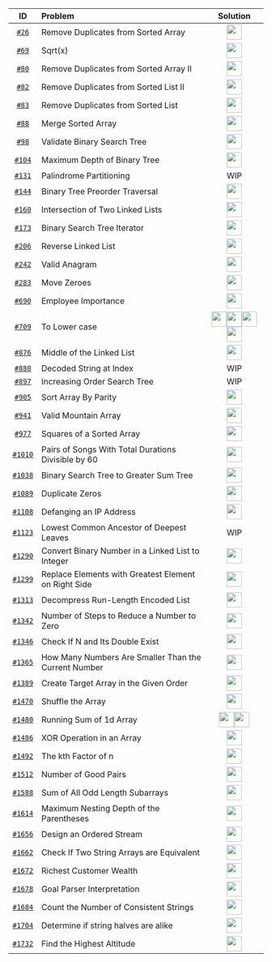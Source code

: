 <!--
Icon link template for the diff lang
[<img src="https://img.icons8.com/color/c-plus-plus-logo.png" width="30px" height="30px">](your_file_link)
[<img src="https://img.icons8.com/color/java.png" width="30px" height="30px">](your_file_link)
[<img src="https://img.icons8.com/color/javascript.png" width="30px" height="30px">](your_file_link)
[<img src="https://img.icons8.com/color/python.png" width="30px" height="30px">](your_file_link)
-->
| ID  | Problem | Solution |
| :-: | :------ | :------: |
|[`#26`](https://leetcode.com/problems/remove-duplicates-from-sorted-array/)|Remove Duplicates from Sorted Array|[<img src="https://img.icons8.com/color/c-plus-plus-logo.png" width="30px" height="30px">](https://github.com/pol-alok/competitive-programming/blob/master/leetcode/2020/december/practice/26-RemoveDuplicatesFromSortedArray.cpp)|
|[`#69`](https://leetcode.com/problems/sqrtx/)|Sqrt(x)|[<img src="https://img.icons8.com/color/c-plus-plus-logo.png" width="30px" height="30px">](https://github.com/pol-alok/competitive-programming/blob/master/leetcode/2020/december/practice/69-SqrtOfX.cpp)|
|[`#80`](https://leetcode.com/problems/remove-duplicates-from-sorted-array-ii/)|Remove Duplicates from Sorted Array II|[<img src="https://img.icons8.com/color/c-plus-plus-logo.png" width="30px" height="30px">](https://github.com/pol-alok/competitive-programming/blob/master/leetcode/2020/december/dc/80-Day11-RemoveDuplicatesFromSortedArray-II.cpp)|
|[`#82`](https://leetcode.com/problems/remove-duplicates-from-sorted-list-ii/)|Remove Duplicates from Sorted List II|[<img src="https://img.icons8.com/color/c-plus-plus-logo.png" width="30px" height="30px">](https://github.com/pol-alok/competitive-programming/blob/master/leetcode/2021/february/practice/cpp/82-RemoveDuplicatesFromSortedList-ll.cpp)|
|[`#83`](https://leetcode.com/problems/remove-duplicates-from-sorted-list/)|Remove Duplicates from Sorted List|[<img src="https://img.icons8.com/color/c-plus-plus-logo.png" width="30px" height="30px">](https://github.com/pol-alok/competitive-programming/blob/master/leetcode/2020/december/practice/83-RemoveDuplicatesFromSortedList.cpp)|
|[`#88`](https://leetcode.com/problems/merge-sorted-array/)|Merge Sorted Array|[<img src="https://img.icons8.com/color/c-plus-plus-logo.png" width="30px" height="30px">](https://github.com/pol-alok/competitive-programming/blob/master/leetcode/2020/december/practice/88-MergeSortedArray.cpp)|
|[`#98`](https://leetcode.com/problems/validate-binary-search-tree/)|Validate Binary Search Tree|[<img src="https://img.icons8.com/color/c-plus-plus-logo.png" width="30px" height="30px">](https://github.com/pol-alok/competitive-programming/blob/master/leetcode/2020/december/dc/98-Day16-ValidateBinarySearchTree.cpp)|
|[`#104`](https://leetcode.com/problems/maximum-depth-of-binary-tree/)|Maximum Depth of Binary Tree|[<img src="https://img.icons8.com/color/c-plus-plus-logo.png" width="30px" height="30px">](https://github.com/pol-alok/competitive-programming/blob/master/leetcode/2020/december/dc/104-Day1-MaximumDepthOfBinaryTree.cpp)|
|[`#131`](https://leetcode.com/problems/palindrome-partitioning/)|Palindrome Partitioning|WIP|
|[`#144`](https://leetcode.com/problems/binary-tree-preorder-traversal/)|Binary Tree Preorder Traversal|[<img src="https://img.icons8.com/color/c-plus-plus-logo.png" width="30px" height="30px">](https://github.com/pol-alok/competitive-programming/blob/master/leetcode/2021/february/practice/cpp/144-BinaryTreePreorderTraversal.cpp)|
|[`#160`](https://leetcode.com/problems/intersection-of-two-linked-lists/)|Intersection of Two Linked Lists|[<img src="https://img.icons8.com/color/c-plus-plus-logo.png" width="30px" height="30px">](https://github.com/pol-alok/competitive-programming/blob/master/leetcode/2021/february/practice/cpp/160-IntersectionOfTwoLinkedList.cpp)|
|[`#173`](https://leetcode.com/problems/binary-search-tree-iterator/)|Binary Search Tree Iterator|[<img src="https://img.icons8.com/color/c-plus-plus-logo.png" width="30px" height="30px">](https://github.com/pol-alok/competitive-programming/blob/master/leetcode/2020/december/dc/173-Day9-BinarySearchTreeIterator.cpp)|
|[`#206`](https://leetcode.com/problems/reverse-linked-list/)|Reverse Linked List|[<img src="https://img.icons8.com/color/c-plus-plus-logo.png" width="30px" height="30px">](https://github.com/pol-alok/competitive-programming/blob/master/leetcode/2021/february/practice/cpp/206-ReverseLinkedList.cpp)|
|[`#242`](https://leetcode.com/problems/valid-anagram/)|Valid Anagram|[<img src="https://img.icons8.com/color/c-plus-plus-logo.png" width="30px" height="30px">](https://github.com/pol-alok/competitive-programming/blob/master/leetcode/2021/february/practice/cpp/242-ValidAnagram.cpp)|
|[`#283`](https://leetcode.com/problems/move-zeroes/)|Move Zeroes|[<img src="https://img.icons8.com/color/c-plus-plus-logo.png" width="30px" height="30px">](https://github.com/pol-alok/competitive-programming/blob/master/leetcode/2020/december/practice/283-MoveZeroes.cpp)|
|[`#690`](https://leetcode.com/problems/employee-importance/)|Employee Importance|[<img src="https://img.icons8.com/color/c-plus-plus-logo.png" width="30px" height="30px">](https://github.com/pol-alok/competitive-programming/blob/master/leetcode/2021/february/practice/cpp/690-EmployeeImportance.cpp)|
|[`#709`](https://leetcode.com/problems/to-lower-case/)|To Lower case|[<img src="https://img.icons8.com/color/c-plus-plus-logo.png" width="30px" height="30px">](https://github.com/pol-alok/competitive-programming/blob/master/leetcode/2021/january/practice/cpp/709-ToLowerCase.cpp)[<img src="https://img.icons8.com/color/java.png" width="30px" height="30px">](https://github.com/pol-alok/competitive-programming/blob/master/leetcode/2021/january/practice/java/709-ToLowerCase.java)[<img src="https://img.icons8.com/color/javascript.png" width="30px" height="30px">](https://github.com/pol-alok/competitive-programming/blob/master/leetcode/2021/january/practice/js/709-ToLowerCase.js)[<img src="https://img.icons8.com/color/python.png" width="30px" height="30px">](https://github.com/pol-alok/competitive-programming/blob/master/leetcode/2021/january/practice/python/709-ToLowerCase.py)|
|[`#876`](https://leetcode.com/problems/middle-of-the-linked-list/)|Middle of the Linked List|[<img src="https://img.icons8.com/color/c-plus-plus-logo.png" width="30px" height="30px">](https://github.com/pol-alok/competitive-programming/blob/master/leetcode/2021/february/practice/cpp/876-MiddleOfTheLinkedList.cpp)|
|[`#880`](https://leetcode.com/problems/decoded-string-at-index/)|Decoded String at Index|WIP|
|[`#897`](https://leetcode.com/problems/increasing-order-search-tree/)|Increasing Order Search Tree|WIP|
|[`#905`](https://leetcode.com/problems/sort-array-by-parity/)|Sort Array By Parity|[<img src="https://img.icons8.com/color/c-plus-plus-logo.png" width="30px" height="30px">](https://github.com/pol-alok/competitive-programming/blob/master/leetcode/2020/december/practice/905-SortArrayByParity.cpp)|
|[`#941`](https://leetcode.com/problems/valid-mountain-array/)|Valid Mountain Array|[<img src="https://img.icons8.com/color/c-plus-plus-logo.png" width="30px" height="30px">](https://github.com/pol-alok/competitive-programming/blob/master/leetcode/2020/december/dc/941-Day10-ValidMountainArray.cpp)|
|[`#977`](https://leetcode.com/problems/squares-of-a-sorted-array/)|Squares of a Sorted Array|[<img src="https://img.icons8.com/color/c-plus-plus-logo.png" width="30px" height="30px">](https://github.com/pol-alok/competitive-programming/blob/master/leetcode/2020/december/dc/977-Day15-SquaresOfASortedArray.cpp)|
|[`#1010`](https://leetcode.com/problems/pairs-of-songs-with-total-durations-divisible-by-60/)|Pairs of Songs With Total Durations Divisible by 60|[<img src="https://img.icons8.com/color/c-plus-plus-logo.png" width="30px" height="30px">](https://github.com/pol-alok/competitive-programming/blob/master/leetcode/2020/december/dc/1010-Day8-PairsOfSongsWithTotalDurationsDivisibleBy60.cpp)|
|[`#1038`](https://leetcode.com/problems/binary-search-tree-to-greater-sum-tree/)|Binary Search Tree to Greater Sum Tree|[<img src="https://img.icons8.com/color/c-plus-plus-logo.png" width="30px" height="30px">](https://github.com/pol-alok/competitive-programming/blob/master/leetcode/2021/february/practice/cpp/1038-BinarySearchTreeToGreaterSumTree.cpp)|
|[`#1089`](https://leetcode.com/problems/duplicate-zeros/)|Duplicate Zeros|[<img src="https://img.icons8.com/color/c-plus-plus-logo.png" width="30px" height="30px">](https://github.com/pol-alok/competitive-programming/blob/master/leetcode/2020/december/practice/1089-DuplicateZeros.cpp)|
|[`#1108`](https://leetcode.com/problems/defanging-an-ip-address/)|Defanging an IP Address|[<img src="https://img.icons8.com/color/c-plus-plus-logo.png" width="30px" height="30px">](https://github.com/pol-alok/competitive-programming/blob/master/leetcode/2021/january/practice/cpp/1108-DefangingAnIPAddress.cpp)|
|[`#1123`](https://leetcode.com/problems/lowest-common-ancestor-of-deepest-leaves/)|Lowest Common Ancestor of Deepest Leaves|WIP|
|[`#1290`](https://leetcode.com/problems/convert-binary-number-in-a-linked-list-to-integer/)|Convert Binary Number in a Linked List to Integer|[<img src="https://img.icons8.com/color/c-plus-plus-logo.png" width="30px" height="30px">](https://github.com/pol-alok/competitive-programming/blob/master/leetcode/2021/february/practice/cpp/1290-ConvertBinaryNumberInALinkedListToInteger.cpp)|
|[`#1299`](https://leetcode.com/problems/replace-elements-with-greatest-element-on-right-side/)|Replace Elements with Greatest Element on Right Side|[<img src="https://img.icons8.com/color/c-plus-plus-logo.png" width="30px" height="30px">](https://github.com/pol-alok/competitive-programming/blob/master/leetcode/2020/december/practice/1299-ReplaceElementsWithGreatestElementOnRightSide.cpp)|
|[`#1313`](https://leetcode.com/problems/decompress-run-length-encoded-list/)|Decompress Run-Length Encoded List|[<img src="https://img.icons8.com/color/c-plus-plus-logo.png" width="30px" height="30px">](https://github.com/pol-alok/competitive-programming/blob/master/leetcode/2021/february/practice/cpp/1313-DecompressRunLengthEncodedList.cpp)|
|[`#1342`](https://leetcode.com/problems/number-of-steps-to-reduce-a-number-to-zero/)|Number of Steps to Reduce a Number to Zero|[<img src="https://img.icons8.com/color/c-plus-plus-logo.png" width="30px" height="30px">](https://github.com/pol-alok/competitive-programming/blob/master/leetcode/2021/february/practice/cpp/1342-NumberOfStepsToReduceANumberToZero.cpp)|
|[`#1346`](https://leetcode.com/problems/check-if-n-and-its-double-exist/)|Check If N and Its Double Exist|[<img src="https://img.icons8.com/color/c-plus-plus-logo.png" width="30px" height="30px">](https://github.com/pol-alok/competitive-programming/blob/master/leetcode/2020/december/practice/1346-CheckIfNAndItsDoubleExist.cpp)|
|[`#1365`](https://leetcode.com/problems/how-many-numbers-are-smaller-than-the-current-number/)|How Many Numbers Are Smaller Than the Current Number|[<img src="https://img.icons8.com/color/c-plus-plus-logo.png" width="30px" height="30px">](https://github.com/pol-alok/competitive-programming/blob/master/leetcode/2021/february/practice/cpp/1365-HowManyNumbersAreSmallerThanTheCurrentNumber.cpp)|
|[`#1389`](https://leetcode.com/problems/create-target-array-in-the-given-order/)|Create Target Array in the Given Order|[<img src="https://img.icons8.com/color/c-plus-plus-logo.png" width="30px" height="30px">](https://github.com/pol-alok/competitive-programming/blob/master/leetcode/2021/february/practice/cpp/1389-CreateTargetArrayInTheGivenOrder.cpp)|
|[`#1470`](https://leetcode.com/problems/shuffle-the-array/)|Shuffle the Array|[<img src="https://img.icons8.com/color/c-plus-plus-logo.png" width="30px" height="30px">](https://github.com/pol-alok/competitive-programming/blob/master/leetcode/2021/february/practice/cpp/1470-ShuffleTheArray.cpp)|
|[`#1480`](https://leetcode.com/problems/running-sum-of-1d-array/)|Running Sum of 1d Array|[<img src="https://img.icons8.com/color/java.png" width="30px" height="30px">](https://github.com/pol-alok/competitive-programming/blob/master/leetcode/2021/february/practice/java/1480-RunningSumof1dArray.java )[<img src="https://img.icons8.com/color/c-plus-plus-logo.png" width="30px" height="30px">](https://github.com/pol-alok/competitive-programming/blob/master/leetcode/2021/february/practice/cpp/1480-RunningSumof1dArray.cpp)|
|[`#1486`](https://leetcode.com/problems/xor-operation-in-an-array/)|XOR Operation in an Array|[<img src="https://img.icons8.com/color/c-plus-plus-logo.png" width="30px" height="30px">](https://github.com/pol-alok/competitive-programming/blob/master/leetcode/2021/february/practice/cpp/1486-XOROperationInAnArray.cpp)|
|[`#1492`](https://leetcode.com/problems/the-kth-factor-of-n/)|The kth Factor of n|[<img src="https://img.icons8.com/color/c-plus-plus-logo.png" width="30px" height="30px">](https://github.com/pol-alok/competitive-programming/blob/master/leetcode/2020/december/dc/1492-Day6-TheKthFactorOfN.cpp)|
|[`#1512`](https://leetcode.com/problems/number-of-good-pairs/)|Number of Good Pairs|[<img src="https://img.icons8.com/color/c-plus-plus-logo.png" width="30px" height="30px">](https://github.com/pol-alok/competitive-programming/blob/master/leetcode/2021/february/practice/cpp/1512-NumberOfGoodPairs.cpp)|
|[`#1588`](https://leetcode.com/problems/sum-of-all-odd-length-subarrays/)|Sum of All Odd Length Subarrays|[<img src="https://img.icons8.com/color/c-plus-plus-logo.png" width="30px" height="30px">](https://github.com/pol-alok/competitive-programming/blob/master/leetcode/2021/february/practice/cpp/1588-SumOfAllOddLengthSubarrays.cpp)|
|[`#1614`](https://leetcode.com/problems/maximum-nesting-depth-of-the-parentheses/)|Maximum Nesting Depth of the Parentheses|[<img src="https://img.icons8.com/color/c-plus-plus-logo.png" width="30px" height="30px">](https://github.com/pol-alok/competitive-programming/blob/master/leetcode/2021/january/practice/cpp/1614-MaximumNestingDepthOfTheParentheses.cpp)|
|[`#1656`](https://leetcode.com/problems/design-an-ordered-stream/)|Design an Ordered Stream|[<img src="https://img.icons8.com/color/c-plus-plus-logo.png" width="30px" height="30px">](https://github.com/pol-alok/competitive-programming/blob/master/leetcode/2021/february/practice/cpp/1656-DesignAnOrderedStream.cpp)|
|[`#1662`](https://leetcode.com/problems/check-if-two-string-arrays-are-equivalent/)|Check If Two String Arrays are Equivalent|[<img src="https://img.icons8.com/color/c-plus-plus-logo.png" width="30px" height="30px">](https://github.com/pol-alok/competitive-programming/blob/master/leetcode/2021/january/practice/cpp/1662-CheckIfTwoStringArraysAreEquivalent.cpp)|
|[`#1672`](https://leetcode.com/problems/richest-customer-wealth/)|Richest Customer Wealth|[<img src="https://img.icons8.com/color/c-plus-plus-logo.png" width="30px" height="30px">](https://github.com/pol-alok/competitive-programming/blob/master/leetcode/2021/february/practice/cpp/1672-RichestCustomerWealth.cpp )|
|[`#1678`](https://leetcode.com/problems/goal-parser-interpretation/)|Goal Parser Interpretation|[<img src="https://img.icons8.com/color/c-plus-plus-logo.png" width="30px" height="30px">](https://github.com/pol-alok/competitive-programming/blob/master/leetcode/2021/january/practice/cpp/1678-GoalParserInterpretation.cpp)|
|[`#1684`](https://leetcode.com/problems/count-the-number-of-consistent-strings/)|Count the Number of Consistent Strings|[<img src="https://img.icons8.com/color/c-plus-plus-logo.png" width="30px" height="30px">](https://github.com/pol-alok/competitive-programming/blob/master/leetcode/2021/january/practice/cpp/1684-CountTheNumberOfConsistentStrings.cpp)|
|[`#1704`](https://leetcode.com/problems/determine-if-string-halves-are-alike/)|Determine if string halves are alike|[<img src="https://img.icons8.com/color/c-plus-plus-logo.png" width="30px" height="30px">](https://github.com/pol-alok/competitive-programming/blob/master/leetcode/2021/january/practice/cpp/1704-DetermineIfStringHalvesAreAlike.cpp)|
|[`#1732`](https://leetcode.com/problems/find-the-highest-altitude/)|Find the Highest Altitude|[<img src="https://img.icons8.com/color/c-plus-plus-logo.png" width="30px" height="30px">](https://github.com/pol-alok/competitive-programming/blob/master/leetcode/2021/february/practice/cpp/1732-FindTheHighestAltitude.cpp)|
